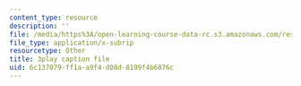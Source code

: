 ```yaml
---
content_type: resource
description: ''
file: /media/https%3A/open-learning-course-data-rc.s3.amazonaws.com/res-6-012-introduction-to-probability-spring-2018/6c137079ff1aa9f4d08d8199f4b6876c_BlO3xyeaZME.srt
file_type: application/x-subrip
resourcetype: Other
title: 3play caption file
uid: 6c137079-ff1a-a9f4-d08d-8199f4b6876c
---
```

